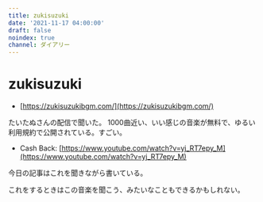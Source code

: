 ```yaml
---
title: zukisuzuki
date: '2021-11-17 04:00:00'
draft: false
noindex: true
channel: ダイアリー
---
```


# zukisuzuki

- [https://zukisuzukibgm.com/](https://zukisuzukibgm.com/)

たいたぬさんの配信で聞いた。
1000曲近い、いい感じの音楽が無料で、ゆるい利用規約で公開されている。すごい。

- Cash Back: [https://www.youtube.com/watch?v=yj_RT7epy_M](https://www.youtube.com/watch?v=yj_RT7epy_M)

今日の記事はこれを聞きながら書いている。

これをするときはこの音楽を聞こう、みたいなこともできるかもしれない。
